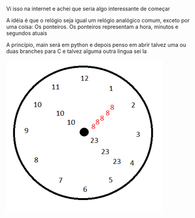 Vi isso na internet e achei que seria algo interessante de começar

A idéia é que o relógio seja igual um relógio analógico comum, exceto por uma coisa: Os ponteiros. Os ponteiros representam a hora, minutos e segundos atuais

A princípio, main será em python e depois penso em abrir talvez uma ou duas branches para C e talvez alguma outra lingua sei la

![Relogio](./Imagens/relogio.png)
